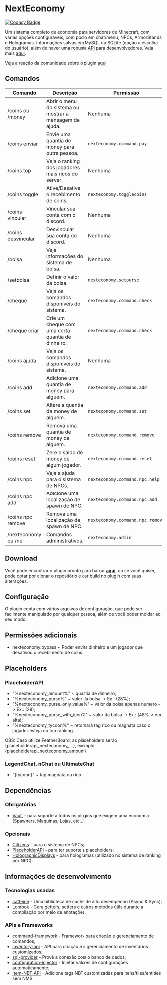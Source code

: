 # NextEconomy

[![Codacy Badge](https://app.codacy.com/project/badge/Grade/41ceccfd3fa241f3a9741f6996f44ccd)](https://www.codacy.com/gh/NextPlugins/NextEconomy/dashboard?utm_source=github.com&amp;utm_medium=referral&amp;utm_content=NextPlugins/NextEconomy&amp;utm_campaign=Badge_Grade)

Um sistema completo de economia para servidores de Minecraft, com várias opções configuráveis, com pódio em chat/menu, NPCs, ArmorStands e Hologramas. Informações salvas em MySQL ou SQLite (opção a escolha do usuário), além de haver uma robusta [API](https://github.com/NextPlugins/NextEconomy/tree/main/src/main/java/com/nextplugins/economy/api) para desenvolvedores. Veja mais [aqui](https://imgur.com/gallery/xDfx9pp).

Veja a reação da comunidade sobre o plugin [aqui](https://gamersboard.com.br/topic/75000-nexteconomy-o-mais-completo-plugin-de-economia-da-comunidade/)

## Comandos
|Comando         |Descrição                      |Permissão                    |
|----------------|-------------------------------|-----------------------------|
|/coins ou /money |Abrir o menu do sistema ou mostrar a mensagem de ajuda.|Nenhuma    |
|/coins enviar    |Envie uma quantia de money para outra pessoa.|`nexteconomy.command.pay`|
|/coins top       |Veja o ranking dos jogadores mais ricos do server.|Nenhuma         |
|/coins toggle    |Ative/Desative o recebimento de coins.|`nexteconomy.togglecoins`   |
|/coins vincular  |Vincular sua conta com o discord.|Nenhuma                          |
|/coins desvincular  |Desvincular sua conta do discord.|Nenhuma                       |
|/bolsa           |Veja informações do sistema de bolsa.|Nenhuma                      |
|/setbolsa        |Definir o valor da bolsa.|`nexteconomy.setpurse`                   |
|/cheque          |Veja os comandos disponíveis do sistema.|`nexteconomy.command.check`|
|/cheque criar    |Crie um cheque com uma certa quantia de dinheiro.|`nexteconomy.command.check`|
|/coins ajuda     |Veja os comandos disponíveis do sistema.|Nenhuma                   |
|/coins add       |Adicione uma quantia de money para alguém.|`nexteconomy.command.add`|
|/coins set       |Altere a quantia de money de alguém.|`nexteconomy.command.set`     |
|/coins remove    |Remova uma quantia de money de alguém.|`nexteconomy.command.remove`|
|/coins reset     |Zere o saldo de money de algum jogador.|`nexteconomy.command.reset`|
|/coins npc       |Veja a ajuda para o sistema de NPCs.|`nexteconomy.command.npc.help`|
|/coins npc add   |Adicione uma localização de spawn de NPC.|`nexteconomy.command.npc.add`|
|/coins npc remove|Remova uma localização de spawn de NPC.|`nexteconomy.command.npc.remove`|
|/nexteconomy ou /ne |Comandos administrativos.|`nexteconomy.admin`                      |

## Download

Você pode encontrar o plugin pronto para baixar [**aqui**](https://github.com/NextPlugins/NextEconomy/releases), ou se você quiser, pode optar por clonar o repositório e dar build no plugin com suas alterações.

## Configuração

O plugin conta com vários arquivos de configuração, que pode ser facilmente manipulado por qualquer pessoa, além de você poder moldar ao seu modo.

## Permissões adicionais

-   nexteconomy.bypass ~ Poder enviar dinheiro a um jogador que desativou o recebimento de coins.

## Placeholders

### PlaceholderAPI
-   "%nexteconomy_amount%" ~ quantia de dinheiro;
-   "%nexteconomy_purse%" ~ valor da bolsa -> Ex.: (28%);
-   "%nexteconomy_purse_only_value%" ~ valor da bolsa apenas numero -> Ex.: (28);
-   "%nexteconomy_purse_with_icon%" ~ valor da bolsa -> Ex.: (48% ↗ em alta);
-   "%nexteconomy_tycoon%" ~ retornará tag rico ou magnata caso o jogador esteja no top ranking.

OBS: Caso utilize FeatherBoard, as placeholders serão {placeholderapi_nexteconomy_...}, exemplo: {placeholderapi_nexteconomy_amount}

### LegendChat, nChat ou UltimateChat
-   "{tycoon}" ~ tag magnata ou rico.

## Dependências

### Obrigatórias
-   [Vault](https://github.com/MilkBowl/VaultAPI) - para suporte a todos os plugins que exigem uma economia (Spawners, Maquinas, Lojas, etc...).

### Opcionais
-   [Citizens](https://dev.bukkit.org/projects/citizens) - para o sistema de NPCs;
-   [PlaceholderAPI](https://www.spigotmc.org/resources/placeholderapi.6245/) - para ter suporte a placeholders;
-   [HolographicDisplays](https://dev.bukkit.org/projects/holographic-displays) - para hologramas (utilizado no sistema de ranking por NPC).

## Informações de desenvolvimento

### Tecnologias usadas
-   [caffeine](https://github.com/ben-manes/caffeine) - Uma biblioteca de cache de alto desempenho (Async & Sync);
-   [Lombok](https://projectlombok.org/) - Gera getters, setters e outros métodos útils durante a compilação por meio de anotações.

### APIs e Frameworks
-   [command-framework](https://github.com/SaiintBrisson/command-framework) - Framework para criação e gerenciamento de comandos;
-   [inventory-api](https://github.com/HenryFabio/inventory-api) - API para criação e o gerenciamento de inventários customizados;
-   [sql-provider](https://github.com/henryfabio/sql-provider) - Provê a conexão com o banco de dados;
-   [configuration-injector](https://github.com/HenryFabio/configuration-injector) - Injetar valores de configurações automaticamente;
-   [Item-NBT-API](https://github.com/tr7zw/Item-NBT-API) - Adicione tags NBT customizadas para itens/tiles/entities sem NMS.
